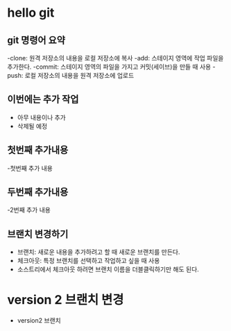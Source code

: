 # hello git

## git 명령어 요약

-clone: 원격 저장소의 내용을 로컬 저장소에 복사
-add: 스테이지 영역에 작업 파일을 추가한다.
-commit: 스테이지 영역의 파일을 가지고 커밋(세이브)을 만들 때 사용
-push: 로컬 저장소의 내용을 원격 저장소에 업로드

## 이번에는 추가 작업
- 아무 내용이나 추가
- 삭제될 예정

## 첫번째 추가내용
-첫번째 추가 내용

## 두번째 추가내용
-2번째 추가 내용

## 브랜치 변경하기
- 브랜치: 새로운 내용을 추가하려고 할 때 새로운 브랜치를 만든다.
- 체크아웃: 특정 브랜치를 선택하고 작업하고 싶을 때 사용
- 소스트리에서 체크아웃 하려면 브랜치 이름을 더블클릭하기만 해도 된다.

# version 2 브랜치 변경
- version2 브랜치 